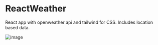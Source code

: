 # ReactWeather
React app with openweather api and tailwind for CSS.
Includes location based data. 

![image](https://user-images.githubusercontent.com/98118185/186241177-63b90ab9-fcda-4ea7-bd24-d81381ad4cc8.png)

